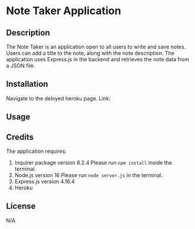 # Note Taker Application

## Description
The Note Taker is an application open to all users to write and save notes. Users can add a title to the note, along with the note description. The application uses Express.js in the backend and retrieves the note data from a JSON file.

## Installation
Navigate to the deloyed heroku page.
Link: 

## Usage

## Credits
The application requires:
1. Inquirer package version 8.2.4
Please run ```npm install``` inside the terminal. 
2. Node.js version 16
Please run ```node server.js``` in the terminal.
3. Express.js version 4.16.4
4. Heroku

## License
N/A